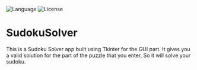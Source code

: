 ![Language](https://img.shields.io/badge/Language-Python%20-blue.svg)
![License](https://img.shields.io/badge/License-GPL&ndash;3.0%20-green.svg)
# SudokuSolver
This is a Sudoku Solver app built using Tkinter for the GUI part. 
It gives you a valid solution for the part of the puzzle that you enter, So it will solve your sudoku.
